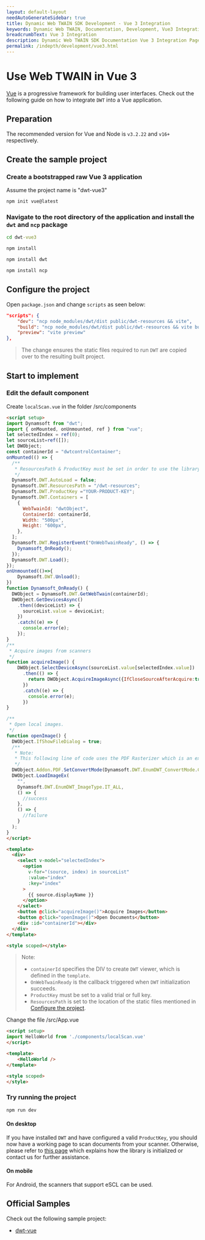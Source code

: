 ```yaml
---
layout: default-layout
needAutoGenerateSidebar: true
title: Dynamic Web TWAIN SDK Development - Vue 3 Integration
keywords: Dynamic Web TWAIN, Documentation, Development, Vue3 Integration
breadcrumbText: Vue 3 Integration
description: Dynamic Web TWAIN SDK Documentation Vue 3 Integration Page
permalink: /indepth/development/vue3.html
---
```


# Use Web TWAIN in Vue 3

[Vue](https://vuejs.org/) is a progressive framework for building user interfaces. Check out the following guide on how to integrate `DWT` into a Vue application.

## Preparation

The recommended version for Vue and Node is `v3.2.22` and `v16+` respectively.

## Create the sample project

### Create a bootstrapped raw Vue 3 application

Assume the project name is "dwt-vue3"

``` cmd
npm init vue@latest
```

### Navigate to the root directory of the application and install the `dwt` and `ncp` package

``` cmd
cd dwt-vue3
```

``` cmd
npm install
```

``` cmd
npm install dwt
```

``` cmd
npm install ncp
```

## Configure the project

Open `package.json` and change `scripts` as seen below:

``` json
"scripts": {
    "dev": "ncp node_modules/dwt/dist public/dwt-resources && vite",
    "build": "ncp node_modules/dwt/dist public/dwt-resources && vite build",
    "preview": "vite preview"
},
```

> The change ensures the static files required to run `DWT` are copied over to the resulting built project.

## Start to implement

### Edit the default component

Create `localScan.vue` in the folder /src/components

```html
<script setup>
import Dynamsoft from "dwt";
import { onMounted, onUnmounted, ref } from "vue";
let selectedIndex = ref(0);
let sourceList=ref([]);
let DWObject;
const containerId = "dwtcontrolContainer";
onMounted(() => {
  /**
   * ResourcesPath & ProductKey must be set in order to use the library!
   */
  Dynamsoft.DWT.AutoLoad = false;
  Dynamsoft.DWT.ResourcesPath = "/dwt-resources";
  Dynamsoft.DWT.ProductKey ="YOUR-PRODUCT-KEY";
  Dynamsoft.DWT.Containers = [
    {
      WebTwainId: "dwtObject",
      ContainerId: containerId,
      Width: "500px",
      Height: "600px",
    },
  ];
  Dynamsoft.DWT.RegisterEvent("OnWebTwainReady", () => {
    Dynamsoft_OnReady();
  });
  Dynamsoft.DWT.Load();
});
onUnmounted(()=>{
    Dynamsoft.DWT.Unload();
})
function Dynamsoft_OnReady() {
  DWObject = Dynamsoft.DWT.GetWebTwain(containerId);
  DWObject.GetDevicesAsync()
    .then((deviceList) => {
      sourceList.value = deviceList;
    })
    .catch((e) => {
      console.error(e);
    });
}
/**
 * Acquire images from scanners
 */
function acquireImage() {
    DWObject.SelectDeviceAsync(sourceList.value[selectedIndex.value])
      .then(() => {
        return DWObject.AcquireImageAsync({IfCloseSourceAfterAcquire:true});
      })
      .catch((e) => {
        console.error(e);
      })
}

/**
 * Open local images.
 */
function openImage() {
  DWObject.IfShowFileDialog = true;
  /**
   * Note:
   * This following line of code uses the PDF Rasterizer which is an extra add-on that is licensed seperately
   */
  DWObject.Addon.PDF.SetConvertMode(Dynamsoft.DWT.EnumDWT_ConvertMode.CM_RENDERALL);
  DWObject.LoadImageEx(
    "",
    Dynamsoft.DWT.EnumDWT_ImageType.IT_ALL,
    () => {
      //success
    },
    () => {
      //failure
    }
  );
}
</script>

<template>
  <div>
    <select v-model="selectedIndex">
      <option
        v-for="(source, index) in sourceList"
        :value="index"
        :key="index"
      >
        {{ source.displayName }}
      </option>
    </select>
    <button @click="acquireImage()">Acquire Images</button>
    <button @click="openImage()">Open Documents</button>
    <div :id="containerId"></div>
  </div>
</template>

<style scoped></style>
```

> Note:
> * `containerId` specifies the DIV to create `DWT` viewer, which is defined in the `template`.
> * `OnWebTwainReady` is the callback triggered when `DWT` initialization succeeds.
> * `ProductKey` must be set to a valid trial or full key.
> * `ResourcesPath` is set to the location of the static files mentioned in [Configure the project](#configure-the-project).

Change the file /src/App.vue

```html
<script setup>
import HelloWorld from './components/localScan.vue'
</script>

<template>
    <HelloWorld />
</template>

<style scoped>
</style>
```

### Try running the project

``` cmd
npm run dev
```

#### On desktop

If you have installed `DWT` and have configured a valid `ProductKey`, you should now have a working page to scan documents from your scanner. Otherwise, please refer to [this page]({{site.indepth}}features/initialize.html#installation-of-the-dynamsoft-service) which explains how the library is initialized or contact us for further assistance.

#### On mobile

For Android, the scanners that support eSCL can be used.

## Official Samples

Check out the following sample project:

* [dwt-vue](https://github.com/Dynamsoft/web-twain-vue-advanced)